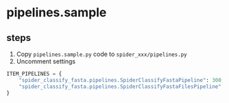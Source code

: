 # pipelines.sample

## steps
1. Copy `pipelines.sample.py` code to `spider_xxx/pipelines.py`
2. Uncomment settings

```py
ITEM_PIPELINES = {
    "spider_classify_fasta.pipelines.SpiderClassifyFastaPipeline": 300,
    "spider_classify_fasta.pipelines.SpiderClassifyFastaFilesPipeline": 200,
}
```
